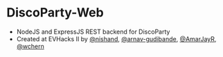 # DiscoParty-Web
- NodeJS and ExpressJS REST backend for DiscoParty
- Created at EVHacks II by [@nishand](https://github.com/nishand), [@arnav-gudibande](https://github.com/nishand), [@AmarJayR](https://github.com/AmarJayR), [@wchern](https://github.com/wchern)
